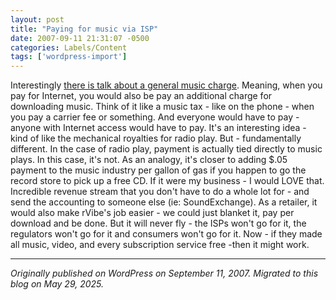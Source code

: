 ```yaml
---
layout: post
title: "Paying for music via ISP"
date: 2007-09-11 21:31:07 -0500
categories: Labels/Content
tags: ['wordpress-import']
---
```


Interestingly [there is talk about a general music charge](http://www.digitalmusicnews.com/stories/091007total). Meaning, when you pay for Internet, you would also be pay an additional charge for downloading music. Think of it like a music tax - like on the phone - when you pay a carrier fee or something. And everyone would have to pay - anyone with Internet access would have to pay. It's an interesting idea - kind of like the mechanical royalties for radio play. But - fundamentally different. In the case of radio play, payment is actually tied directly to music plays. In this case, it's not. As an analogy, it's closer to adding $.05 payment to the music industry per gallon of gas if you happen to go the record store to pick up a free CD. If it were my business - I would LOVE that. Incredible revenue stream that you don't have to do a whole lot for - and send the accounting to someone else (ie: SoundExchange). As a retailer, it would also make rVibe's job easier - we could just blanket it, pay per download and be done. But it will never fly - the ISPs won't go for it, the regulators won't go for it and consumers won't go for it. Now - if they made all music, video, and every subscription service free -then it might work.

---

*Originally published on WordPress on September 11, 2007. Migrated to this blog on May 29, 2025.*
